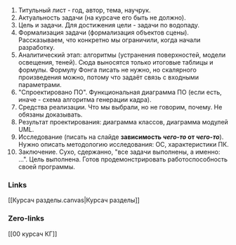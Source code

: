 1. Титульный лист - год, автор, тема, научрук.
2. Актуальность задачи (на курсаче его быть не должно).
3. Цель и задачи. Для достижения цели - задачи по водопаду.
4. Формализация задачи (формализация объектов сцены). Рассказываем, что конкретно мы ограничили, когда начали разработку.
5. Аналитический этап: алгоритмы (устранения поверхностей, модели освещения, теней). Сюда выносятся только итоговые таблицы и формулы. Формулу Фонга писать не нужно, но скалярного произведения можно, потому что задаёт связь с входными параметрами.
6. "Спроектировано ПО". Функциональная диаграмма ПО (если есть, иначе - схема алгоритма генерации кадра).
7. Средства реализации. Что мы выбрали, но не говорим, почему. Не обязаны доказывать.
8. Результат проектирования: диаграмма классов, диаграмма модулей UML. 
9. Исследование (писать на слайде **зависимость *чего-то* от *чего-то***). Нужно описать методологию исследования: ОС, характеристики ПК.
10. Заключение. Сухо, сдержанно, "все задачи выполнены, а именно: ...". Цель выполнена. Готов продемонстрировать работоспособность своей программы.
### Links
[[Курсач разделы.canvas|Курсач разделы]]
### Zero-links
[[00 курсач КГ]]